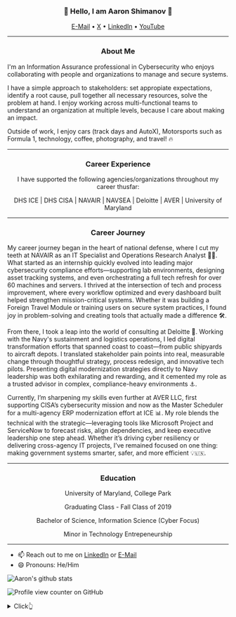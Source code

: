 <h3 align="center">👋 Hello, I am Aaron Shimanov 👋</h3>

<p align="center">
  <a href="mailto:aj_shimanov@outlook.com">E-Mail</a> •
  <a href="https://x.com/AaronShimanov">X</a> •
  <a href="https://www.linkedin.com/in/aaron-shimanov/">LinkedIn</a> •
  <a href="https://www.youtube.com/@AaronShimanov">YouTube</a>
</p>

---

<h3 align="center">About Me</h3>

I'm an Information Assurance professional in Cybersecurity who enjoys collaborating with people and organizations to manage and secure systems.

I have a simple approach to stakeholders: set appropiate expectations, identify a root cause, pull together all necessary resources, solve the problem at hand. I enjoy working across multi-functional teams to understand an organization at multiple levels, because I care about making an impact.

Outside of work, I enjoy cars (track days and AutoX), Motorsports such as Formula 1, technology, coffee, photography, and travel! 🔥

---

<h3 align="center">Career Experience</h3>
<div align="center">

I have supported the following agencies/organizations throughout my career thusfar:

DHS ICE | DHS CISA | NAVAIR | NAVSEA | Deloitte | AVER | University of Maryland

</div>

---

<h3 align="center">Career Journey</h3>

My career journey began in the heart of national defense, where I cut my teeth at NAVAIR as an IT Specialist and Operations Research Analyst 👨‍💻. What started as an internship quickly evolved into leading major cybersecurity compliance efforts—supporting lab environments, designing asset tracking systems, and even orchestrating a full tech refresh for over 60 machines and servers. I thrived at the intersection of tech and process improvement, where every workflow optimized and every dashboard built helped strengthen mission-critical systems. Whether it was building a Foreign Travel Module or training users on secure system practices, I found joy in problem-solving and creating tools that actually made a difference 🛠️.

From there, I took a leap into the world of consulting at Deloitte 🚀. Working with the Navy's sustainment and logistics operations, I led digital transformation efforts that spanned coast to coast—from public shipyards to aircraft depots. I translated stakeholder pain points into real, measurable change through thoughtful strategy, process redesign, and innovative tech pilots. Presenting digital modernization strategies directly to Navy leadership was both exhilarating and rewarding, and it cemented my role as a trusted advisor in complex, compliance-heavy environments ⚓.

Currently, I’m sharpening my skills even further at AVER LLC, first supporting CISA’s cybersecurity mission and now as the Master Scheduler for a multi-agency ERP modernization effort at ICE 📊. My role blends the technical with the strategic—leveraging tools like Microsoft Project and ServiceNow to forecast risks, align dependencies, and keep executive leadership one step ahead. Whether it’s driving cyber resiliency or delivering cross-agency IT projects, I’ve remained focused on one thing: making government systems smarter, safer, and more efficient 💡🇺🇸.

---

<h3 align="center">Education</h3>

<div align="center">
  
University of Maryland, College Park

Graduating Class - Fall Class of 2019

Bachelor of Science, Information Science (Cyber Focus)
  
Minor in Technology Entrepeneurship
</div>

---

- 📫 Reach out to me on [LinkedIn](https://www.linkedin.com/in/aaron-shimanov/) or [E-Mail](mailto:aj_shimanov@outlook.com)  
- 😄 Pronouns: He/Him

![Aaron's github stats](https://github-readme-stats.vercel.app/api?username=ajshimanov&show_icons=true&theme=dracula&hide=stars,issues)

![Profile view counter on GitHub](https://komarev.com/ghpvc/?username=ajshimanov)

<details>
  <summary>Click👆</summary>
  <pre>
  🤷‍♂️
  </pre>
</details>
